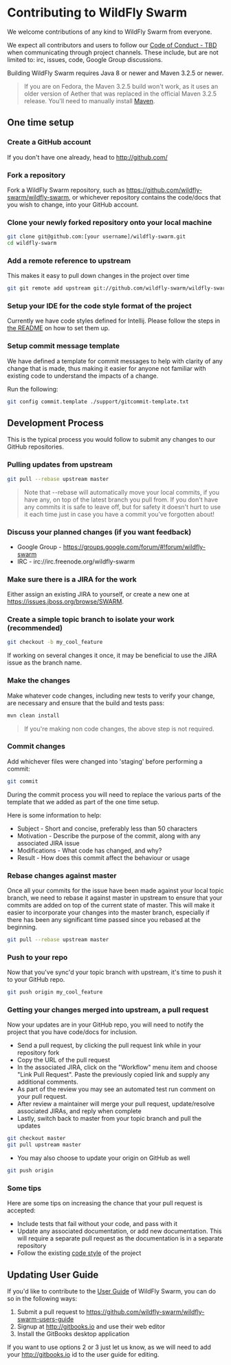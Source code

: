 # Contributing to WildFly Swarm

We welcome contributions of any kind to WildFly Swarm from everyone.

We expect all contributors and users to follow our [Code of Conduct - TBD]() when communicating through project channels.
These include, but are not limited to: irc, issues, code, Google Group discussions.

Building WildFly Swarm requires Java 8 or newer and Maven 3.2.5 or newer.

> If you are on Fedora, the Maven 3.2.5 build won't work, as it uses an older version of Aether that was replaced in the
> official Maven 3.2.5 release. You'll need to manually install [Maven](https://maven.apache.org/download.cgi).

## One time setup

### Create a GitHub account

If you don't have one already, head to http://github.com/

### Fork a repository

Fork a WildFly Swarm repository, such as https://github.com/wildfly-swarm/wildfly-swarm,
or whichever repository contains the code/docs that you wish to change, into your GitHub account.

### Clone your newly forked repository onto your local machine

```bash
git clone git@github.com:[your username]/wildfly-swarm.git
cd wildfly-swarm
```

### Add a remote reference to upstream

This makes it easy to pull down changes in the project over time

```bash
git git remote add upstream git://github.com/wildfly-swarm/wildfly-swarm.git
```

### Setup your IDE for the code style format of the project

Currently we have code styles defined for Intellij. Please follow the steps in [the README](ide-configs/idea/README.md) on how
to set them up.

### Setup commit message template

We have defined a template for commit messages to help with clarity of any change that is made, thus making it easier for
anyone not familiar with existing code to understand the impacts of a change.

Run the following:
```bash
git config commit.template ./support/gitcommit-template.txt
```

## Development Process

This is the typical process you would follow to submit any changes to our GitHub repositories.

### Pulling updates from upstream

```bash
git pull --rebase upstream master
```

> Note that --rebase will automatically move your local commits, if you have any, on top of the latest branch you pull from.
> If you don't have any commits it is safe to leave off, but for safety it doesn't hurt to use it each time just in case you
> have a commit you've forgotten about!

### Discuss your planned changes (if you want feedback)

 * Google Group - https://groups.google.com/forum/#!forum/wildfly-swarm
 * IRC - irc://irc.freenode.org/wildfly-swarm

### Make sure there is a JIRA for the work

Either assign an existing JIRA to yourself, or create a new one at https://issues.jboss.org/browse/SWARM.

### Create a simple topic branch to isolate your work (recommended)

```bash
git checkout -b my_cool_feature
```

If working on several changes it once, it may be beneficial to use the JIRA issue as the branch name.

### Make the changes

Make whatever code changes, including new tests to verify your change, are necessary and ensure that the build and tests pass:

```bash
mvn clean install
```

> If you're making non code changes, the above step is not required.

### Commit changes

Add whichever files were changed into 'staging' before performing a commit:

```bash
git commit
```

During the commit process you will need to replace the various parts of the template that we added as part of the one time setup.

Here is some information to help:
 * Subject - Short and concise, preferably less than 50 characters
 * Motivation - Describe the purpose of the commit, along with any associated JIRA issue
 * Modifications - What code has changed, and why?
 * Result - How does this commit affect the behaviour or usage

### Rebase changes against master

Once all your commits for the issue have been made against your local topic branch, we need to rebase it against master in
upstream to ensure that your commits are added on top of the current state of master.  This will make it easier to incorporate
your changes into the master branch, especially if there has been any significant time passed since you rebased at the beginning.

```bash
git pull --rebase upstream master
```

### Push to your repo

Now that you've sync'd your topic branch with upstream, it's time to push it to your GitHub repo.

```bash
git push origin my_cool_feature
```

### Getting your changes merged into upstream, a pull request

Now your updates are in your GitHub repo, you will need to notify the project that you have code/docs for inclusion.

 * Send a pull request, by clicking the pull request link while in your repository fork
 * Copy the URL of the pull request
 * In the associated JIRA, click on the "Workflow" menu item and choose "Link Pull Request".  Paste the previously copied link
  and supply any additional comments.
 * As part of the review you may see an automated test run comment on your pull request.
 * After review a maintainer will merge your pull request, update/resolve associated JIRAs, and reply when complete
 * Lastly, switch back to master from your topic branch and pull the updates

```bash
git checkout master
git pull upstream master
```

 * You may also choose to update your origin on GitHub as well

```bash
git push origin
```

### Some tips

Here are some tips on increasing the chance that your pull request is accepted:
 * Include tests that fail without your code, and pass with it
 * Update any associated documentation, or add new documentation. This will require a separate pull request as the documentation
 is in a separate repository
 * Follow the existing [code style](code-style.md) of the project

## Updating User Guide

If you'd like to contribute to the [User Guide](https://wildfly-swarm.gitbooks.io/wildfly-swarm-users-guide/content/) of
WildFly Swarm, you can do so in the following ways:

  1. Submit a pull request to https://github.com/wildfly-swarm/wildfly-swarm-users-guide
  2. Signup at http://gitbooks.io and use their web editor
  3. Install the GitBooks desktop application

If you want to use options 2 or 3 just let us know, as we will need to add your http://gitbooks.io id to the user guide for editing.
